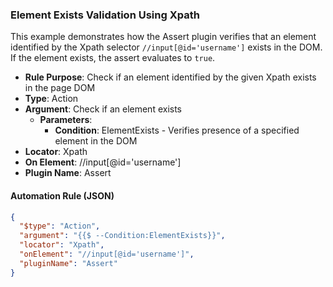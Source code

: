 ### Element Exists Validation Using Xpath

This example demonstrates how the Assert plugin verifies that an element identified by the Xpath selector `//input[@id='username']` exists in the DOM.  
If the element exists, the assert evaluates to `true`.

- **Rule Purpose**: Check if an element identified by the given Xpath exists in the page DOM  
- **Type**: Action  
- **Argument**: Check if an element exists  
  - **Parameters**:  
    - **Condition**: ElementExists - Verifies presence of a specified element in the DOM  
- **Locator**: Xpath  
- **On Element**: //input[@id='username']  
- **Plugin Name**: Assert  

#### Automation Rule (JSON)

```json
{
  "$type": "Action",
  "argument": "{{$ --Condition:ElementExists}}",
  "locator": "Xpath",
  "onElement": "//input[@id='username']",
  "pluginName": "Assert"
}
```
